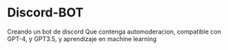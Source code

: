 # Discord-BOT
Creando un bot de discord Que contenga automoderacion, compatible con GPT-4, y GPT3.5, y aprendizaje en machine learning
